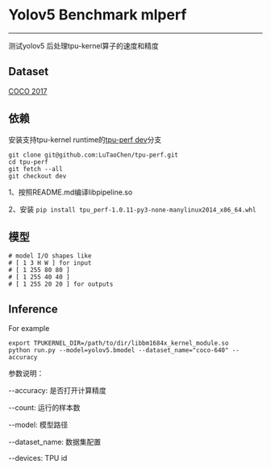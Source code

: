 # Yolov5 Benchmark mlperf
-----------------------------------

测试yolov5 后处理tpu-kernel算子的速度和精度

## Dataset
[COCO 2017](http://cocodataset.org)

## 依赖

安装支持tpu-kernel runtime的[tpu-perf dev](https://github.com/LuTaoChen/tpu-perf/tree/dev)分支

```shell
git clone git@github.com:LuTaoChen/tpu-perf.git
cd tpu-perf
git fetch --all
git checkout dev
```

1、按照README.md编译libpipeline.so

2、安装 `pip install tpu_perf-1.0.11-py3-none-manylinux2014_x86_64.whl`

## 模型
```
# model I/O shapes like
# [ 1 3 H W ] for input
# [ 1 255 80 80 ] 
# [ 1 255 40 40 ]
# [ 1 255 20 20 ] for outputs
```




## Inference
For example
```shell
export TPUKERNEL_DIR=/path/to/dir/libbm1684x_kernel_module.so
python run.py --model=yolov5.bmodel --dataset_name="coco-640" --accuracy
```

参数说明：

--accuracy: 是否打开计算精度

--count: 运行的样本数

--model: 模型路径

--dataset_name: 数据集配置

--devices: TPU id
